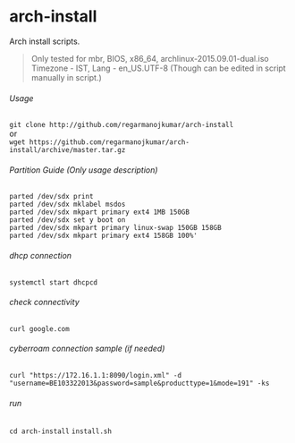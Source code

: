 # arch-install
Arch install scripts.

> Only tested for mbr, BIOS, x86_64, archlinux-2015.09.01-dual.iso  
> Timezone - IST, Lang - en_US.UTF-8 (Though can be edited in script manually in script.)

###### Usage
```git clone http://github.com/regarmanojkumar/arch-install```  
or  
```wget https://github.com/regarmanojkumar/arch-install/archive/master.tar.gz```

###### Partition Guide (Only usage description)
```parted /dev/sdx print```  
```parted /dev/sdx mklabel msdos```  
```parted /dev/sdx mkpart primary ext4 1MB 150GB```  
```parted /dev/sdx set y boot on```  
```parted /dev/sdx mkpart primary linux-swap 150GB 158GB```  
```parted /dev/sdx mkpart primary ext4 158GB 100%'```  

###### dhcp connection
```systemctl start dhcpcd```

###### check connectivity
```curl google.com```

###### cyberroam connection sample (if needed)
```curl "https://172.16.1.1:8090/login.xml" -d "username=BE103322013&password=sample&producttype=1&mode=191" -ks```

###### run
```cd arch-install```
```install.sh```